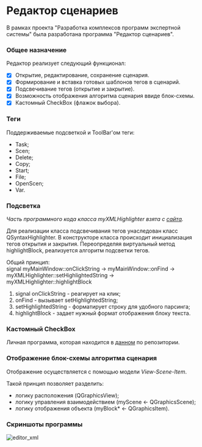 # Редактор сценариев
В рамках проекта "Разработка комплексов программ экспертной системы" была разработана программа "Редактор сценариев". <br>

### Общее назначение
Редактор реализует следующий функционал:
- [x] Открытие, редактирование, сохранение сценария.
- [x] Формирование и вставка готовых шаблонов тегов в сценарий.
- [x] Подсвечивание тегов (открытие и закрытие).
- [x] Возможность отображения алгоритма сценария ввиде блок-схемы.
- [x] Кастомный CheckBox (флажок выбора).

### Теги
Поддерживаемые подсветкой и ToolBar'ом теги:
* Task;
* Scen;
* Delete; 
* Copy;
* Start;   
* File;
* OpenScen;
* Var.

### Подсветка
*Часть программного кода класса myXMLHighlighter взята с [сайта](https://evileg.com/ru/post/218/). <br>*

Для реализации класса подсвечивания тегов унаследован класс QSyntaxHighlighter.
В конструкторе класса происходит инициализация тегов открытия и закрытия. 
Переопределяя виртуальный метод highlightBlock, реализуется алгоритм подсветки тегов.

Общий принцип: <br>
signal myMainWindow::onClickString -> myMainWindow::onFind -> myXMLHighlighter::setHighlightedString -> myXMLHighlighter::highlightBlock <br>
1. signal onClickString - реагирует на клик; <br>
2. onFind - вызывает setHighlightedString; <br>
3. setHighlightedString - форматирует строку для удобного парсинга; <br>
4. highlightBlock - задает нужный формат отображения блоку текста.

### Кастомный CheckBox
Личная программа, которая находится в [данном](https://github.com/libra581/QtCheckBox) по репозитории.

### Отображение блок-схемы алгоритма сценария
Отображение осуществляется с помощью модели *View-Scene-Item*.<br> 

Такой принцип позволяет разделить: 
* логику расположения (QGraphicsView);
* логику управления взаимодействием (myScene <- QGraphicsScene);
* логику отображения объекта (myBlock* <- QGraphicsItem).

### Скриншоты программы

![editor_xml](https://i.pinimg.com/originals/48/8a/6d/488a6d1ad894197cae0dbf45e51ca82e.gif "Показ работы XML Editor")


